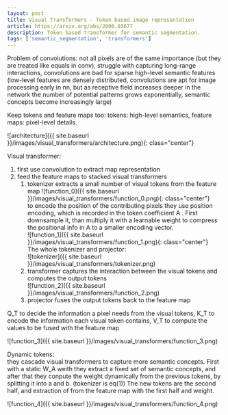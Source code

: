 ```yaml
---
layout: post
title: Visual Transformers - Token based image representation
article: https://arxiv.org/abs/2006.03677
description: Token based transformer for semantic segmentation.
tags: ['semantic_segmentation', 'transformers']
---
```


Problem of convolutions: not all pixels are of the same importance (but they are treated like equals in conv), struggle with capturing long-range interactions, convolutions are bad for sparse high-level semantic features (low-level features are densely distributed, convolutions are apt for image processing early in nn, but as receptive field increases deeper in the network the number of potential patterns grows exponentially, semantic concepts become increasingly large)

Keep tokens and feature maps too: tokens: high-level semantics, feature maps: pixel-level details.

![architecture]({{ site.baseurl }}/images/visual_transformers/architecture.png){: class="center"}

Visual transformer: 
1. first use convolution to extract map representation
2. feed the feature maps to stacked visual transformers
    1. tokenizer extracts a small number of visual tokens from the feature map
![function_0]({{ site.baseurl }}/images/visual_transformers/function_0.png){: class="center"}  
to encode the position of the contributing pixels they use position encoding, which is recorded in the token coefficient A . First downsample it, than multiply it with a learnable weight to compress the positional info in A to a smaller encoding vector.  
![function_1]({{ site.baseurl }}/images/visual_transformers/function_1.png){: class="center"}  
The whole tokenizer and projector:  
![tokenizer]({{ site.baseurl }}/images/visual_transformers/tokenizer.png)  
    2. transformer captures the interaction between the visual tokens and computes the output tokens  
![function_2]({{ site.baseurl }}/images/visual_transformers/function_2.png)  
    3. projector fuses the output tokens back to the feature map
    
Q_T to decide the information a pixel needs from the visual tokens, K_T to encode the information each visual token contains, V_T to compute the values to be fused with the feature map

![function_3]({{ site.baseurl }}/images/visual_transformers/function_3.png)  

Dynamic tokens:  
they cascade visual transformers to capture more semantic concepts. First with a static W_A weith they extract a fixed set of semantic concepts, and after that they conpute the weight dynamically from the previous tokens, by splitting it into a and b. (tokenizer is eq(1))  The new tokens are the second half, and extraction of from the feature map with the first half and weight.

![function_4]({{ site.baseurl }}/images/visual_transformers/function_4.png)  

